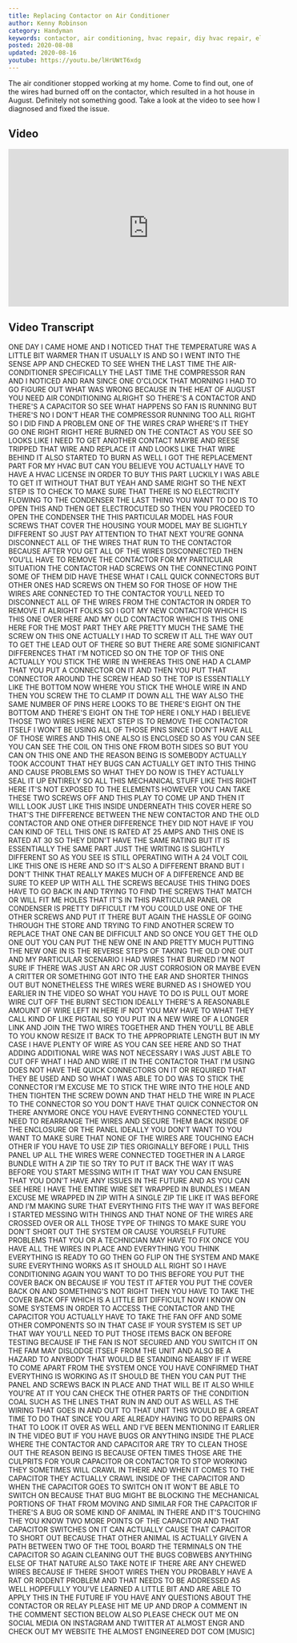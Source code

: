 ```yaml
---
title: Replacing Contactor on Air Conditioner
author: Kenny Robinson
category: Handyman
keywords: contactor, air conditioning, hvac repair, diy hvac repair, electrical engineering, electrical work
posted: 2020-08-08
updated: 2020-08-16
youtube: https://youtu.be/lHrUWtT6xdg
---
```


The air conditioner stopped working at my home. Come to find out, one of the wires had burned off 
on the contactor, which resulted in a hot house in August. Definitely not something good. Take a look 
at the video to see how I diagnosed and fixed the issue.

## Video

<iframe width="560" height="315" src="https://www.youtube.com/embed/lHrUWtT6xdg" frameborder="0" 
allow="accelerometer; autoplay; encrypted-media; gyroscope; picture-in-picture" allowfullscreen></iframe>

## Video Transcript

ONE DAY I CAME HOME AND I NOTICED THAT
THE TEMPERATURE WAS A LITTLE BIT WARMER
THAN IT USUALLY IS AND SO I WENT INTO
THE SENSE APP AND CHECKED TO SEE WHEN
THE LAST TIME THE AIR-CONDITIONER
SPECIFICALLY THE LAST TIME THE
COMPRESSOR RAN AND I NOTICED AND RAN
SINCE ONE O'CLOCK THAT MORNING I HAD TO
GO FIGURE OUT WHAT WAS WRONG BECAUSE IN
THE HEAT OF AUGUST YOU NEED AIR
CONDITIONING ALRIGHT SO THERE'S A
CONTACTOR AND THERE'S A CAPACITOR SO SEE
WHAT HAPPENS
SO FAN IS RUNNING BUT THERE'S NO I DON'T
HEAR THE COMPRESSOR RUNNING TOO
ALL RIGHT SO I DID FIND A PROBLEM ONE OF
THE WIRES CRAP WHERE'S IT THEY GO ONE
RIGHT RIGHT HERE BURNED ON THE CONTACT
AS YOU SEE SO LOOKS LIKE I NEED TO GET
ANOTHER CONTACT MAYBE AND REESE TRIPPED
THAT WIRE AND REPLACE IT AND LOOKS LIKE
THAT WIRE BEHIND IT ALSO STARTED TO BURN
AS WELL I GOT THE REPLACEMENT PART FOR
MY HVAC BUT CAN YOU BELIEVE YOU ACTUALLY
HAVE TO HAVE A HVAC LICENSE IN ORDER TO
BUY THIS PART LUCKILY I WAS ABLE TO GET
IT WITHOUT THAT BUT YEAH AND SAME RIGHT
SO THE NEXT STEP IS TO CHECK TO MAKE
SURE THAT THERE IS NO ELECTRICITY
FLOWING TO THE CONDENSER THE LAST THING
YOU WANT TO DO IS TO OPEN THIS AND THEN
GET ELECTROCUTED SO THEN YOU PROCEED TO
OPEN THE CONDENSER THE THIS PARTICULAR
MODEL HAS FOUR SCREWS THAT COVER THE
HOUSING YOUR MODEL MAY BE SLIGHTLY
DIFFERENT SO JUST PAY ATTENTION TO THAT
NEXT YOU'RE GONNA DISCONNECT ALL OF THE
WIRES THAT RUN TO THE CONTACTOR BECAUSE
AFTER YOU GET ALL OF THE WIRES
DISCONNECTED THEN YOU'LL HAVE TO REMOVE
THE CONTACTOR FOR MY PARTICULAR
SITUATION THE CONTACTOR HAD SCREWS ON
THE CONNECTING POINT SOME OF THEM DID
HAVE THESE WHAT I CALL QUICK CONNECTORS
BUT OTHER ONES HAD SCREWS ON THEM SO FOR
THOSE OF HOW THE WIRES ARE CONNECTED TO
THE CONTACTOR YOU'LL NEED TO DISCONNECT
ALL OF THE WIRES FROM THE CONTACTOR IN
ORDER TO REMOVE IT ALRIGHT FOLKS SO I
GOT MY NEW CONTACTOR WHICH IS THIS ONE
OVER HERE AND MY OLD CONTACTOR WHICH IS
THIS ONE HERE FOR THE MOST PART THEY ARE
PRETTY MUCH THE SAME THE SCREW ON THIS
ONE ACTUALLY I HAD TO SCREW IT ALL THE
WAY OUT TO GET THE LEAD OUT OF THERE SO
BUT THERE ARE SOME SIGNIFICANT
DIFFERENCES THAT I'M NOTICED
SO ON THE TOP OF THIS ONE ACTUALLY YOU
STICK THE WIRE IN WHEREAS THIS ONE HAD A
CLAMP THAT YOU PUT A CONNECTOR ON IT AND
THEN YOU PUT THAT CONNECTOR AROUND THE
SCREW HEAD SO THE TOP IS ESSENTIALLY
LIKE THE BOTTOM NOW WHERE YOU STICK THE
WHOLE WIRE IN AND THEN YOU SCREW THE TO
CLAMP IT DOWN ALL THE WAY ALSO THE SAME
NUMBER OF PINS HERE LOOKS TO BE THERE'S
EIGHT ON THE BOTTOM AND THERE'S EIGHT ON
THE TOP HERE I ONLY HAD I BELIEVE THOSE
TWO WIRES HERE NEXT STEP IS TO REMOVE
THE CONTACTOR ITSELF I WON'T BE USING
ALL OF THOSE PINS SINCE I DON'T HAVE ALL
OF THOSE WIRES AND THIS ONE ALSO IS
ENCLOSED SO AS YOU CAN SEE YOU CAN SEE
THE COIL ON THIS ONE FROM BOTH SIDES SO
BUT YOU CAN ON THIS ONE AND THE REASON
BEING IS SOMEBODY ACTUALLY TOOK ACCOUNT
THAT HEY BUGS CAN ACTUALLY GET INTO THIS
THING AND CAUSE PROBLEMS SO WHAT THEY DO
NOW IS THEY ACTUALLY SEAL IT UP ENTIRELY
SO ALL THIS MECHANICAL STUFF LIKE THIS
RIGHT HERE IT'S NOT EXPOSED TO THE
ELEMENTS HOWEVER YOU CAN TAKE THESE TWO
SCREWS OFF AND THIS PLAY TO COME UP AND
THEN IT WILL LOOK JUST LIKE THIS INSIDE
UNDERNEATH THIS COVER HERE SO THAT'S THE
DIFFERENCE BETWEEN THE NEW CONTACTOR AND
THE OLD CONTACTOR AND ONE OTHER
DIFFERENCE THEY DID NOT HAVE IF YOU CAN
KIND OF TELL THIS ONE IS RATED AT 25
AMPS AND THIS ONE IS RATED AT 30 SO THEY
DIDN'T HAVE THE SAME RATING BUT IT IS
ESSENTIALLY THE SAME PART JUST THE
WRITING IS SLIGHTLY DIFFERENT SO AS YOU
SEE IS STILL OPERATING WITH A 24 VOLT
COIL LIKE THIS ONE IS HERE AND SO IT'S
ALSO A DIFFERENT BRAND BUT I DON'T THINK
THAT REALLY MAKES MUCH OF A DIFFERENCE
AND BE SURE TO KEEP UP WITH ALL THE
SCREWS BECAUSE THIS THING DOES HAVE TO
GO BACK IN AND TRYING TO FIND THE SCREWS
THAT MATCH OR WILL FIT ME HOLES THAT
IT'S IN THIS PARTICULAR PANEL OR
CONDENSER IS PRETTY DIFFICULT I'M
YOU COULD USE ONE OF THE OTHER SCREWS
AND PUT IT THERE BUT AGAIN THE HASSLE OF
GOING THROUGH THE STORE AND TRYING TO
FIND ANOTHER SCREW TO REPLACE THAT ONE
CAN BE DIFFICULT AND SO ONCE YOU GET THE
OLD ONE OUT YOU CAN PUT THE NEW ONE IN
AND PRETTY MUCH PUTTING THE NEW ONE IN
IS THE REVERSE STEPS OF TAKING THE OLD
ONE OUT AND MY PARTICULAR SCENARIO I HAD
WIRES THAT BURNED I'M NOT SURE IF THERE
WAS JUST AN ARC OR JUST CORROSION OR
MAYBE EVEN A CRITTER OR SOMETHING GOT
INTO THE EAR AND SHORTER THINGS OUT BUT
NONETHELESS THE WIRES WERE BURNED AS I
SHOWED YOU EARLIER IN THE VIDEO SO WHAT
YOU HAVE TO DO IS PULL OUT MORE WIRE CUT
OFF THE BURNT SECTION IDEALLY THERE'S A
REASONABLE AMOUNT OF WIRE LEFT IN HERE
IF NOT YOU MAY HAVE TO WHAT THEY CALL
KIND OF LIKE PIGTAIL SO YOU PUT IN A NEW
WIRE OF A LONGER LINK AND JOIN THE TWO
WIRES TOGETHER AND THEN YOU'LL BE ABLE
TO YOU KNOW RESIZE IT BACK TO THE
APPROPRIATE LENGTH BUT IN MY CASE I HAVE
PLENTY OF WIRE AS YOU CAN SEE HERE AND
SO THAT ADDING ADDITIONAL WIRE WAS NOT
NECESSARY I WAS JUST ABLE TO CUT OFF
WHAT I HAD AND WIRE IT IN THE CONTACTOR
THAT I'M USING DOES NOT HAVE THE QUICK
CONNECTORS ON IT OR REQUIRED THAT THEY
BE USED AND SO WHAT I WAS ABLE TO DO WAS
TO STICK THE CONNECTOR I'M EXCUSE ME TO
STICK THE WIRE INTO THE HOLE AND THEN
TIGHTEN THE SCREW DOWN AND THAT HELD THE
WIRE IN PLACE TO THE CONNECTOR SO YOU
DON'T HAVE THAT QUICK CONNECTOR ON THERE
ANYMORE ONCE YOU HAVE EVERYTHING
CONNECTED YOU'LL NEED TO REARRANGE THE
WIRES AND SECURE THEM BACK INSIDE OF THE
ENCLOSURE OR THE PANEL IDEALLY YOU DON'T
WANT TO YOU WANT TO MAKE SURE THAT NONE
OF THE WIRES ARE TOUCHING EACH OTHER IF
YOU HAVE TO USE ZIP TIES ORIGINALLY
BEFORE I PULL THIS PANEL UP ALL THE
WIRES WERE CONNECTED TOGETHER IN A LARGE
BUNDLE WITH A ZIP TIE SO TRY TO PUT IT
BACK THE WAY IT WAS
BEFORE YOU START MESSING WITH IT THAT
WAY YOU CAN ENSURE THAT YOU DON'T HAVE
ANY ISSUES IN THE FUTURE AND AS YOU CAN
SEE HERE I HAVE THE ENTIRE WIRE SET
WRAPPED IN BUNDLES I MEAN EXCUSE ME
WRAPPED IN ZIP WITH A SINGLE ZIP TIE
LIKE IT WAS BEFORE AND I'M MAKING SURE
THAT EVERYTHING FITS THE WAY IT WAS
BEFORE I STARTED MESSING WITH THINGS AND
THAT NONE OF THE WIRES ARE CROSSED OVER
OR ALL THOSE TYPE OF THINGS TO MAKE SURE
YOU DON'T SHORT OUT THE SYSTEM OR CAUSE
YOURSELF FUTURE PROBLEMS THAT YOU OR A
TECHNICIAN MAY HAVE TO FIX ONCE YOU HAVE
ALL THE WIRES IN PLACE AND EVERYTHING
YOU THINK EVERYTHING IS READY TO GO THEN
GO FLIP ON THE SYSTEM AND MAKE SURE
EVERYTHING WORKS AS IT SHOULD ALL RIGHT
SO I HAVE CONDITIONING AGAIN YOU WANT TO
DO THIS BEFORE YOU PUT THE COVER BACK ON
BECAUSE IF YOU TEST IT AFTER YOU PUT THE
COVER BACK ON AND SOMETHING'S NOT RIGHT
THEN YOU HAVE TO TAKE THE COVER BACK OFF
WHICH IS A LITTLE BIT DIFFICULT NOW I
KNOW ON SOME SYSTEMS IN ORDER TO ACCESS
THE CONTACTOR AND THE CAPACITOR YOU
ACTUALLY HAVE TO TAKE THE FAN OFF AND
SOME OTHER COMPONENTS SO IN THAT CASE IF
YOUR SYSTEM IS SET UP THAT WAY YOU'LL
NEED TO PUT THOSE ITEMS BACK ON BEFORE
TESTING BECAUSE IF THE FAN IS NOT
SECURED AND YOU SWITCH IT ON
THE FAM MAY DISLODGE ITSELF FROM THE
UNIT AND ALSO BE A HAZARD TO ANYBODY
THAT WOULD BE STANDING NEARBY IF IT WERE
TO COME APART FROM THE SYSTEM ONCE YOU
HAVE CONFIRMED THAT EVERYTHING IS
WORKING AS IT SHOULD BE THEN YOU CAN PUT
THE PANEL AND SCREWS BACK IN PLACE AND
THAT WILL BE IT ALSO WHILE YOU'RE AT IT
YOU CAN CHECK THE OTHER PARTS OF THE
CONDITION COAL SUCH AS THE LINES THAT
RUN IN AND OUT AS WELL AS THE WIRING
THAT GOES IN AND OUT TO THAT UNIT THIS
WOULD BE A GREAT TIME TO DO THAT SINCE
YOU ARE ALREADY HAVING TO DO REPAIRS ON
THAT TO LOOK IT OVER AS WELL AND I'VE
BEEN MENTIONING IT EARLIER IN THE VIDEO
BUT IF YOU HAVE BUGS OR ANYTHING INSIDE
THE PLACE WHERE THE CONTACTOR AND
CAPACITOR ARE TRY TO CLEAN THOSE OUT THE
REASON BEING IS BECAUSE OFTEN TIMES
THOSE ARE THE CULPRITS FOR YOUR
CAPACITOR OR CONTACTOR TO STOP WORKING
THEY SOMETIMES WILL CRAWL IN THERE AND
WHEN IT COMES TO THE CAPACITOR THEY
ACTUALLY CRAWL INSIDE OF THE CAPACITOR
AND WHEN THE CAPACITOR GOES TO SWITCH ON
IT WON'T BE ABLE TO SWITCH ON BECAUSE
THAT BUG MIGHT BE BLOCKING THE
MECHANICAL PORTIONS OF THAT FROM MOVING
AND SIMILAR FOR THE CAPACITOR IF THERE'S
A BUG OR SOME KIND OF ANIMAL IN THERE
AND IT'S TOUCHING THE YOU KNOW TWO MORE
POINTS OF THE CAPACITOR AND THAT
CAPACITOR SWITCHES ON IT CAN ACTUALLY
CAUSE THAT CAPACITOR TO SHORT OUT
BECAUSE THAT OTHER ANIMAL IS ACTUALLY
GIVEN A PATH BETWEEN TWO OF THE TOOL
BOARD THE TERMINALS ON THE CAPACITOR SO
AGAIN CLEANING OUT THE BUGS COBWEBS
ANYTHING ELSE OF THAT NATURE
ALSO TAKE NOTE IF THERE ARE ANY CHEWED
WIRES BECAUSE IF THERE SHOOT WIRES THEN
YOU PROBABLY HAVE A RAT OR RODENT
PROBLEM AND THAT NEEDS TO BE ADDRESSED
AS WELL HOPEFULLY YOU'VE LEARNED A
LITTLE BIT AND ARE ABLE TO APPLY THIS IN
THE FUTURE IF YOU HAVE ANY QUESTIONS
ABOUT THE CONTACTOR OR RELAY PLEASE HIT
ME UP AND DROP A COMMENT IN THE COMMENT
SECTION BELOW
ALSO PLEASE CHECK OUT ME ON SOCIAL MEDIA
ON INSTAGRAM AND TWITTER AT ALMOST ENGR
AND CHECK OUT MY WEBSITE THE ALMOST
ENGINEERED DOT COM
[MUSIC]
